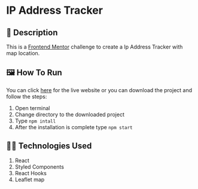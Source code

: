 # IP Address Tracker

## 📄 Description
This is a [Frontend Mentor](https://www.frontendmentor.io/challenges/ip-address-tracker-I8-0yYAH0) challenge to create a Ip Address Tracker with map location.

## 🖼 How To Run
You can click [here](https://yeahitsaman.github.io/IP-Address-Tracker/) for the live website or you can download the project and follow the steps:
1. Open terminal
2. Change directory to the downloaded project
3. Type `npm intall`
4. After the installation is complete type `npm start`
   
## 🐱‍💻 Technologies Used
1. React
2. Styled Components 
3. React Hooks
4. Leaflet map
